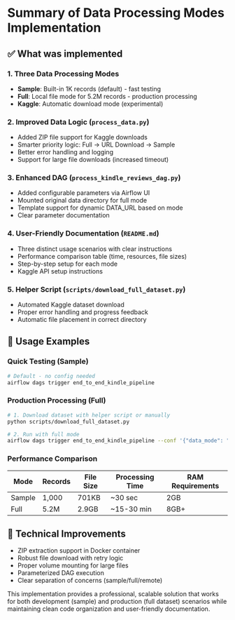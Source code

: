 # Summary of Data Processing Modes Implementation

## ✅ What was implemented

### 1. **Three Data Processing Modes**
- **Sample**: Built-in 1K records (default) - fast testing
- **Full**: Local file mode for 5.2M records - production processing  
- **Kaggle**: Automatic download mode (experimental)

### 2. **Improved Data Logic** (`process_data.py`)
- Added ZIP file support for Kaggle downloads
- Smarter priority logic: Full → URL Download → Sample
- Better error handling and logging
- Support for large file downloads (increased timeout)

### 3. **Enhanced DAG** (`process_kindle_reviews_dag.py`)
- Added configurable parameters via Airflow UI
- Mounted original data directory for full mode
- Template support for dynamic DATA_URL based on mode
- Clear parameter documentation

### 4. **User-Friendly Documentation** (`README.md`)
- Three distinct usage scenarios with clear instructions
- Performance comparison table (time, resources, file sizes)
- Step-by-step setup for each mode
- Kaggle API setup instructions

### 5. **Helper Script** (`scripts/download_full_dataset.py`)
- Automated Kaggle dataset download
- Proper error handling and progress feedback
- Automatic file placement in correct directory

## 🎯 Usage Examples

### Quick Testing (Sample)
```bash
# Default - no config needed
airflow dags trigger end_to_end_kindle_pipeline
```

### Production Processing (Full)
```bash
# 1. Download dataset with helper script or manually
python scripts/download_full_dataset.py

# 2. Run with full mode
airflow dags trigger end_to_end_kindle_pipeline --conf '{"data_mode": "full"}'
```

### Performance Comparison
| Mode | Records | File Size | Processing Time | RAM Requirements |
|------|---------|-----------|-----------------|------------------|
| Sample | 1,000 | 701KB | ~30 sec | 2GB |
| Full | 5.2M | 2.9GB | ~15-30 min | 8GB+ |

## 🔧 Technical Improvements
- ZIP extraction support in Docker container
- Robust file download with retry logic
- Proper volume mounting for large files
- Parameterized DAG execution
- Clear separation of concerns (sample/full/remote)

This implementation provides a professional, scalable solution that works for both development (sample) and production (full dataset) scenarios while maintaining clean code organization and user-friendly documentation.
